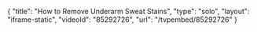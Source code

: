 {
    "title": "How to Remove Underarm Sweat Stains",
    "type": "solo",
    "layout": "iframe-static",
    "videoId": "85292726",
    "url": "\/tvpembed\/85292726"
}